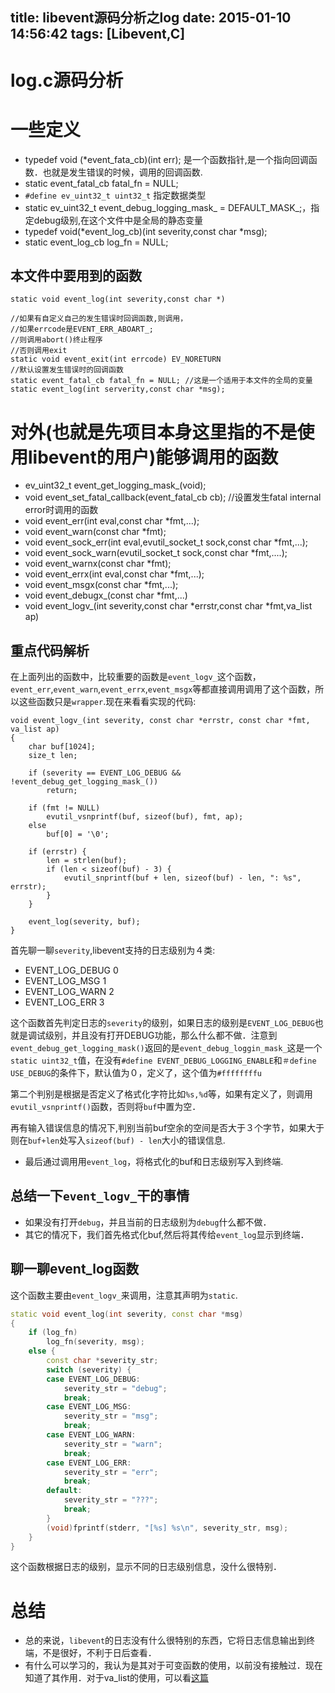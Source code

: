 title: libevent源码分析之log
date: 2015-01-10 14:56:42
tags:  [Libevent,C]
---


# log.c源码分析

# 一些定义

* typedef void (*event_fata_cb)(int err); 是一个函数指针,是一个指向回调函数．也就是发生错误的时候，调用的回调函数.
* static event_fatal_cb fatal_fn = NULL;
* `#define ev_uint32_t uint32_t` 指定数据类型
* static ev_uint32_t event_debug_logging_mask_ =  DEFAULT_MASK_;，指定debug级别,在这个文件中是全局的静态变量
* typedef void(*event_log_cb)(int severity,const char *msg);
* static event_log_cb  log_fn = NULL;

<!--more-->

## 本文件中要用到的函数

	static void event_log(int severity,const char *)

	//如果有自定义自己的发生错误时回调函数,则调用，
	//如果errcode是EVENT_ERR_ABOART_;
	//则调用abort()终止程序
	//否则调用exit
	static void event_exit(int errcode) EV_NORETURN
	//默认设置发生错误时的回调函数
	static event_fatal_cb fatal_fn = NULL; //这是一个适用于本文件的全局的变量
	static event_log(int serverity,const char *msg);


# 对外(也就是先项目本身这里指的不是使用libevent的用户)能够调用的函数

* ev_uint32_t event_get_logging_mask_(void);
* void event_set_fatal_callback(event_fatal_cb cb); //设置发生fatal internal error时调用的函数
* void event_err(int eval,const char *fmt,...);
* void event_warn(const char *fmt);
* void event_sock_err(int eval,evutil_socket_t sock,const char *fmt,...);
* void event_sock_warn(evutil_socket_t sock,const char *fmt,....);
* void event_warnx(const char *fmt);
* void event_errx(int eval,const char *fmt,...);
* void event_msgx(const char *fmt,...);
* void event_debugx_(const char *fmt,...)
* void event_logv_(int severity,const char *errstr,const char *fmt,va_list ap)

## 重点代码解析
在上面列出的函数中，比较重要的函数是`event_logv_`这个函数，`event_err`,`event_warn`,`event_errx`,`event_msgx`等都直接调用调用了这个函数，所以这些函数只是`wrapper`.现在来看看实现的代码:

	void event_logv_(int severity, const char *errstr, const char *fmt, va_list ap)
	{
		char buf[1024];
		size_t len;

		if (severity == EVENT_LOG_DEBUG && !event_debug_get_logging_mask_())
			return;

		if (fmt != NULL)
			evutil_vsnprintf(buf, sizeof(buf), fmt, ap);
		else
			buf[0] = '\0';

		if (errstr) {
			len = strlen(buf);
			if (len < sizeof(buf) - 3) {
				evutil_snprintf(buf + len, sizeof(buf) - len, ": %s", errstr);
			}
		}

		event_log(severity, buf);
	}

首先聊一聊`severity`,libevent支持的日志级别为４类:

* EVENT_LOG_DEBUG  0
* EVENT_LOG_MSG    1
* EVENT_LOG_WARN   2
* EVENT_LOG_ERR    3

这个函数首先判定日志的`severity`的级别，如果日志的级别是`EVENT_LOG_DEBUG`也就是调试级别，并且没有打开DEBUG功能，那么什么都不做．注意到`event_debug_get_logging_mask()`返回的是`event_debug_loggin_mask_`这是一个`static uint32_t`值，在没有`#define EVENT_DEBUG_LOGGING_ENABLE`和`＃define USE_DEBUG`的条件下，默认值为０，定义了，这个值为`#ffffffffu`

第二个判别是根据是否定义了格式化字符比如`%s,%d`等，如果有定义了，则调用`evutil_vsnprintf()`函数，否则将`buf`中置为空．

再有输入错误信息的情况下,判别当前buf空余的空间是否大于３个字节，如果大于则在`buf+len`处写入`sizeof(buf) - len`大小的错误信息.

* 最后通过调用用`event_log`，将格式化的buf和日志级别写入到终端.

## 总结一下`event_logv_`干的事情

* 如果没有打开`debug`，并且当前的日志级别为`debug`什么都不做．
* 其它的情况下，我们首先格式化buf,然后将其传给`event_log`显示到终端．


## 聊一聊event_log函数
这个函数主要由`event_logv_`来调用，注意其声明为`static`.


```cpp
static void event_log(int severity, const char *msg)
{
    if (log_fn)
        log_fn(severity, msg);
    else {
        const char *severity_str;
        switch (severity) {
        case EVENT_LOG_DEBUG:
            severity_str = "debug";
            break;
        case EVENT_LOG_MSG:
            severity_str = "msg";
            break;
        case EVENT_LOG_WARN:
            severity_str = "warn";
            break;
        case EVENT_LOG_ERR:
            severity_str = "err";
            break;
        default:
            severity_str = "???";
            break;
        }
        (void)fprintf(stderr, "[%s] %s\n", severity_str, msg);
    }
}
```
这个函数根据日志的级别，显示不同的日志级别信息，没什么很特别．

# 总结

* 总的来说，`libevent`的日志没有什么很特别的东西，它将日志信息输出到终端，不是很好，不利于日后查看．
* 有什么可以学习的，我认为是其对于可变函数的使用，以前没有接触过．现在知道了其作用．对于va_list的使用，可以看[这篇](http://brucechen.gitcafe.com/C/Functions/va_list.html)
